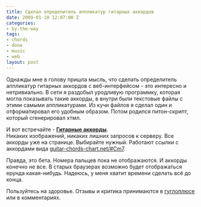 ```yaml
---
title: Сделал определитель аппликатур гитарных аккордов
date: 2009-01-10 12:07:00 Z
categories:
- by-the-way
tags:
- chords
- done
- music
- web
layout: post
---
```


Однажды мне в голову пришла мысль, что сделать определитель аппликатур гитарных аккордов с веб-интерфейсом - это интересно и нетривиально. В сети я раздобыл уродливую программку, которая могла показывать такие аккорды, в внутри были текстовые файлы с этими самыми аппликатурами. Из кучи файлов я сделал один и отформатировал его удобным образом. Потом родился питон-скрипт, который сгенерировал хтмл.

И вот встречайте - [**Гитарные аккорды**](http://guitar-chords-chart.net/).   
Никаких изображений, никаких лишних запросов к серверу. Все аккорды уже на странице. Выбирайте нужный. Работают ссылки с аккордами вида [guitar-chords-chart.net/#Cm7](http://guitar-chords-chart.net/#Cm7).

Правда, это бета. Номера пальцев пока не отображаются. И аккорды конечно не все. В старых браузерах возможно будет отображаться ерунда какая-нибудь. Надеюсь, у меня хватит времени сделать всё до конца.

Пользуйтесь на здоровье. Отзывы и критика принимаются в [гуглоплюсе](https://plus.google.com/+Guitar-chords-hubBlogspot) или в комментариях.

